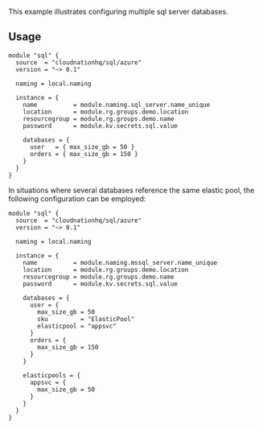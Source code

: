 This example illustrates configuring multiple sql server databases.

## Usage

```hcl
module "sql" {
  source  = "cloudnationhq/sql/azure"
  version = "~> 0.1"

  naming = local.naming

  instance = {
    name          = module.naming.sql_server.name_unique
    location      = module.rg.groups.demo.location
    resourcegroup = module.rg.groups.demo.name
    password      = module.kv.secrets.sql.value

    databases = {
      user   = { max_size_gb = 50 }
      orders = { max_size_gb = 150 }
    }
  }
}
```

In situations where several databases reference the same elastic pool, the following configuration can be employed:

```hcl
module "sql" {
  source  = "cloudnationhq/sql/azure"
  version = "~> 0.1"

  naming = local.naming

  instance = {
    name          = module.naming.mssql_server.name_unique
    location      = module.rg.groups.demo.location
    resourcegroup = module.rg.groups.demo.name
    password      = module.kv.secrets.sql.value

    databases = {
      user = {
        max_size_gb = 50
        sku         = "ElasticPool"
        elasticpool = "appsvc"
      }
      orders = {
        max_size_gb = 150
      }
    }

    elasticpools = {
      appsvc = {
        max_size_gb = 50
      }
    }
  }
}
```
